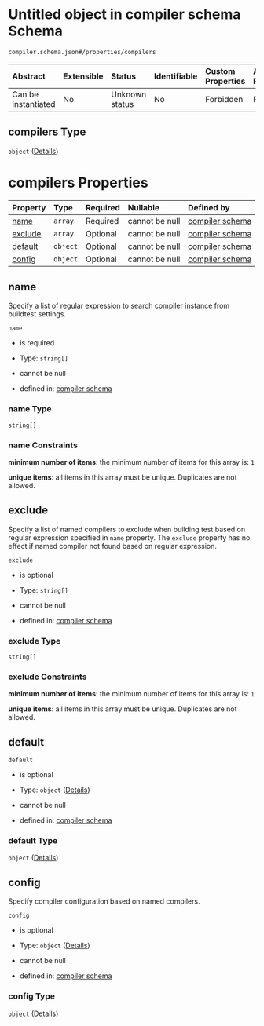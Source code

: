 # Untitled object in compiler schema Schema

```txt
compiler.schema.json#/properties/compilers
```



| Abstract            | Extensible | Status         | Identifiable | Custom Properties | Additional Properties | Access Restrictions | Defined In                                                                   |
| :------------------ | :--------- | :------------- | :----------- | :---------------- | :-------------------- | :------------------ | :--------------------------------------------------------------------------- |
| Can be instantiated | No         | Unknown status | No           | Forbidden         | Forbidden             | none                | [compiler.schema.json\*](../out/compiler.schema.json "open original schema") |

## compilers Type

`object` ([Details](compiler-properties-compilers.md))

# compilers Properties

| Property            | Type     | Required | Nullable       | Defined by                                                                                                                             |
| :------------------ | :------- | :------- | :------------- | :------------------------------------------------------------------------------------------------------------------------------------- |
| [name](#name)       | `array`  | Required | cannot be null | [compiler schema](definitions-definitions-list_of_strings.md "compiler.schema.json#/properties/compilers/properties/name")             |
| [exclude](#exclude) | `array`  | Optional | cannot be null | [compiler schema](definitions-definitions-list_of_strings.md "compiler.schema.json#/properties/compilers/properties/exclude")          |
| [default](#default) | `object` | Optional | cannot be null | [compiler schema](compiler-properties-compilers-properties-default.md "compiler.schema.json#/properties/compilers/properties/default") |
| [config](#config)   | `object` | Optional | cannot be null | [compiler schema](compiler-properties-compilers-properties-config.md "compiler.schema.json#/properties/compilers/properties/config")   |

## name

Specify a list of regular expression to search compiler instance from buildtest settings.

`name`

*   is required

*   Type: `string[]`

*   cannot be null

*   defined in: [compiler schema](definitions-definitions-list_of_strings.md "compiler.schema.json#/properties/compilers/properties/name")

### name Type

`string[]`

### name Constraints

**minimum number of items**: the minimum number of items for this array is: `1`

**unique items**: all items in this array must be unique. Duplicates are not allowed.

## exclude

Specify a list of named compilers to exclude when building test based on regular expression specified in `name` property. The `exclude` property has no effect if named compiler not found based on regular expression.

`exclude`

*   is optional

*   Type: `string[]`

*   cannot be null

*   defined in: [compiler schema](definitions-definitions-list_of_strings.md "compiler.schema.json#/properties/compilers/properties/exclude")

### exclude Type

`string[]`

### exclude Constraints

**minimum number of items**: the minimum number of items for this array is: `1`

**unique items**: all items in this array must be unique. Duplicates are not allowed.

## default



`default`

*   is optional

*   Type: `object` ([Details](compiler-properties-compilers-properties-default.md))

*   cannot be null

*   defined in: [compiler schema](compiler-properties-compilers-properties-default.md "compiler.schema.json#/properties/compilers/properties/default")

### default Type

`object` ([Details](compiler-properties-compilers-properties-default.md))

## config

Specify compiler configuration based on named compilers.

`config`

*   is optional

*   Type: `object` ([Details](compiler-properties-compilers-properties-config.md))

*   cannot be null

*   defined in: [compiler schema](compiler-properties-compilers-properties-config.md "compiler.schema.json#/properties/compilers/properties/config")

### config Type

`object` ([Details](compiler-properties-compilers-properties-config.md))
